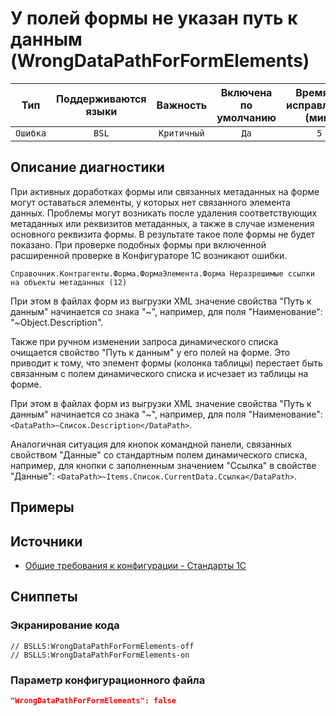# У полей формы не указан путь к данным (WrongDataPathForFormElements)

|   Тип    |    Поддерживаются<br>языки    |  Важность   |    Включена<br>по умолчанию    |    Время на<br>исправление (мин)    |      Теги       |
|:--------:|:-----------------------------:|:-----------:|:------------------------------:|:-----------------------------------:|:---------------:|
| `Ошибка` |             `BSL`             | `Критичный` |              `Да`              |                 `5`                 | `unpredictable` |

<!-- Блоки выше заполняются автоматически, не трогать -->
## Описание диагностики
<!-- Описание диагностики заполняется вручную. Необходимо понятным языком описать смысл и схему работу -->
При активных доработках формы или связанных метаданных на форме могут оставаться элементы, у которых нет связанного элемента данных. Проблемы могут возникать после удаления соответствующих метаданных или реквизитов метаданных, а также в случае изменения основного реквизита формы.
В результате такое поле формы не будет показано.
При проверке подобных формы при включенной расширенной проверке в Конфигураторе 1С возникают ошибки.
```
Справочник.Контрагенты.Форма.ФормаЭлемента.Форма Неразрешимые ссылки на объекты метаданных (12)
```
При этом в файлах форм из выгрузки XML значение свойства "Путь к данным" начинается со знака "~", например, для поля "Наименование": "<DataPath>~Object.Description</DataPath>".

Также при ручном изменении запроса динамического списка очищается свойство "Путь к данным" у его полей на форме. Это приводит к тому, что элемент формы (колонка таблицы) перестает быть связанным с полем динамического списка и исчезает из таблицы на форме.

При этом в файлах форм из выгрузки XML значение свойства "Путь к данным" начинается со знака "~", например, для поля "Наименование": `<DataPath>~Список.Description</DataPath>`.

Аналогичная ситуация для кнопок командной панели, связанных свойством "Данные" со стандартным полем динамического списка, например, для кнопки с заполненным значением "Ссылка" в свойстве "Данные": `<DataPath>~Items.Список.CurrentData.Ссылка</DataPath>`.

## Примеры
<!-- В данном разделе приводятся примеры, на которые диагностика срабатывает, а также можно привести пример, как можно исправить ситуацию -->

## Источники
<!-- Необходимо указывать ссылки на все источники, из которых почерпнута информация для создания диагностики -->
<!-- Примеры источников

* Источник: [Стандарт: Тексты модулей](https://its.1c.ru/db/v8std#content:456:hdoc)
* Полезная информация: [Отказ от использования модальных окон](https://its.1c.ru/db/metod8dev#content:5272:hdoc)
* Источник: [Cognitive complexity, ver. 1.4](https://www.sonarsource.com/docs/CognitiveComplexity.pdf) -->
- [Общие требования к конфигурации - Стандарты 1С](https://its.1c.ru/db/v8std#content:467:hdoc)

## Сниппеты

<!-- Блоки ниже заполняются автоматически, не трогать -->
### Экранирование кода

```bsl
// BSLLS:WrongDataPathForFormElements-off
// BSLLS:WrongDataPathForFormElements-on
```

### Параметр конфигурационного файла

```json
"WrongDataPathForFormElements": false
```
